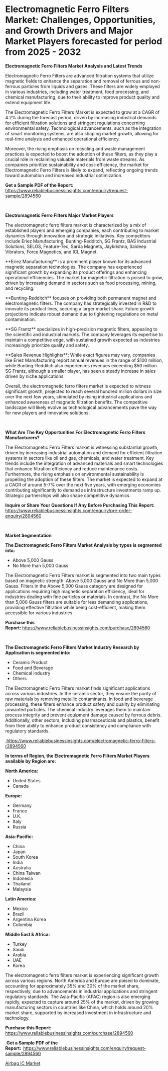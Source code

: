 <p><h1>Electromagnetic Ferro Filters Market: Challenges, Opportunities, and Growth Drivers and Major Market Players forecasted for period from 2025 - 2032</h1></p><p><strong>Electromagnetic Ferro Filters Market Analysis and Latest Trends</strong></p>
<p><p>Electromagnetic Ferro Filters are advanced filtration systems that utilize magnetic fields to enhance the separation and removal of ferrous and non-ferrous particles from liquids and gases. These filters are widely employed in various industries, including water treatment, food processing, and chemical manufacturing, due to their ability to improve product quality and extend equipment life.</p><p>The Electromagnetic Ferro Filters Market is expected to grow at a CAGR of 4.2% during the forecast period, driven by increasing industrial demands for efficient filtration solutions and stringent regulations concerning environmental safety. Technological advancements, such as the integration of smart monitoring systems, are also shaping market growth, allowing for real-time analysis and enhanced operational efficiency.</p><p>Moreover, the rising emphasis on recycling and waste management practices is expected to boost the adoption of these filters, as they play a crucial role in reclaiming valuable materials from waste streams. As companies prioritize sustainability and cost-efficiency, the market for Electromagnetic Ferro Filters is likely to expand, reflecting ongoing trends toward automation and increased industrial optimization.</p></p>
<p><strong>Get a Sample PDF of the Report:&nbsp;</strong> <a href="https://www.reliablebusinessinsights.com/enquiry/request-sample/2894560?utm_campaign=3206&utm_medium=2&utm_source=Github&utm_content=ia&utm_term=15032025&utm_id=electromagnetic-ferro-filters">https://www.reliablebusinessinsights.com/enquiry/request-sample/2894560</a></p>
<p>&nbsp;</p>
<p><strong>Electromagnetic Ferro Filters Major Market Players</strong></p>
<p><p>The electromagnetic ferro filters market is characterized by a mix of established players and emerging companies, each contributing to market dynamics through innovation and strategic initiatives. Key competitors include Eriez Manufacturing, Bunting-Redditch, SG Frantz, BAS Industrial Solutions, SELOS, Feature-Tec, Sarda Magnets, Jaykrishna, Saideep Vibrators, Force Magnetics, and ICL Magnet.</p><p>**Eriez Manufacturing** is a prominent player known for its advanced magnetic separation technologies. The company has experienced significant growth by expanding its product offerings and enhancing operational efficiencies. The market for magnetic filtration is poised to grow, driven by increasing demand in sectors such as food processing, mining, and recycling.</p><p>**Bunting-Redditch** focuses on providing both permanent magnet and electromagnetic filters. The company has strategically invested in R&D to innovate its product lines, securing a larger market share. Future growth projections indicate robust demand due to tightening regulations on metal contamination.</p><p>**SG Frantz** specializes in high-precision magnetic filters, appealing to the scientific and industrial markets. The company leverages its expertise to maintain a competitive edge, with sustained growth expected as industries increasingly prioritize quality and safety.</p><p>**Sales Revenue Highlights**: While exact figures may vary, companies like Eriez Manufacturing report annual revenues in the range of $100 million, while Bunting-Redditch also experiences revenues exceeding $50 million. SG Frantz, although a smaller player, has seen a steady increase in sales driven by niche applications.</p><p>Overall, the electromagnetic ferro filters market is expected to witness significant growth, projected to reach several hundred million dollars in size over the next few years, stimulated by rising industrial applications and enhanced awareness of magnetic filtration benefits. The competitive landscape will likely evolve as technological advancements pave the way for new players and innovative solutions.</p></p>
<p>&nbsp;</p>
<p><strong>What Are The Key Opportunities For Electromagnetic Ferro Filters Manufacturers?</strong></p>
<p><p>The Electromagnetic Ferro Filters market is witnessing substantial growth, driven by increasing industrial automation and demand for efficient filtration systems in sectors like oil and gas, chemicals, and water treatment. Key trends include the integration of advanced materials and smart technologies that enhance filtration efficiency and reduce maintenance costs. Furthermore, the rising emphasis on environmental sustainability is propelling the adoption of these filters. The market is expected to expand at a CAGR of around 5-7% over the next five years, with emerging economies contributing significantly to demand as infrastructure investments ramp up. Strategic partnerships will also shape competitive dynamics.</p></p>
<p><strong>Inquire or Share Your Questions If Any Before Purchasing This Report:</strong> <a href="https://www.reliablebusinessinsights.com/enquiry/pre-order-enquiry/2894560?utm_campaign=3206&utm_medium=2&utm_source=Github&utm_content=ia&utm_term=15032025&utm_id=electromagnetic-ferro-filters">https://www.reliablebusinessinsights.com/enquiry/pre-order-enquiry/2894560</a></p>
<p>&nbsp;</p>
<p><strong>Market Segmentation</strong></p>
<p><strong>The Electromagnetic Ferro Filters Market Analysis by types is segmented into:</strong></p>
<p><ul><li>Above 5,000 Gauss</li><li>No More than 5,000 Gauss</li></ul></p>
<p><p>The Electromagnetic Ferro Filters market is segmented into two main types based on magnetic strength: Above 5,000 Gauss and No More than 5,000 Gauss. Filters in the Above 5,000 Gauss category are designed for applications requiring high magnetic separation efficiency, ideal for industries dealing with fine particles or materials. In contrast, the No More than 5,000 Gauss filters are suitable for less demanding applications, providing effective filtration while being cost-efficient, making them accessible for various industries.</p></p>
<p><strong>Purchase this Report:&nbsp;</strong><a href="https://www.reliablebusinessinsights.com/purchase/2894560?utm_campaign=3206&utm_medium=2&utm_source=Github&utm_content=ia&utm_term=15032025&utm_id=electromagnetic-ferro-filters">https://www.reliablebusinessinsights.com/purchase/2894560</a></p>
<p>&nbsp;</p>
<p><strong>The Electromagnetic Ferro Filters Market Industry Research by Application is segmented into:</strong></p>
<p><ul><li>Ceramic Product</li><li>Food and Beverage</li><li>Chemical Industry</li><li>Others</li></ul></p>
<p><p>The Electromagnetic Ferro Filters market finds significant applications across various industries. In the ceramic sector, they ensure the purity of raw materials by removing metallic contaminants. In food and beverage processing, these filters enhance product safety and quality by eliminating unwanted particles. The chemical industry leverages them to maintain process integrity and prevent equipment damage caused by ferrous debris. Additionally, other sectors, including pharmaceuticals and plastics, benefit from their ability to enhance product consistency and compliance with regulatory standards.</p></p>
<p><a href="https://www.reliablebusinessinsights.com/electromagnetic-ferro-filters-r2894560?utm_campaign=3206&utm_medium=2&utm_source=Github&utm_content=ia&utm_term=15032025&utm_id=electromagnetic-ferro-filters">&nbsp;https://www.reliablebusinessinsights.com/electromagnetic-ferro-filters-r2894560</a></p>
<p><strong>In terms of Region, the Electromagnetic Ferro Filters Market Players available by Region are:</strong></p>
<p>
    <p> <strong> North America: </strong>
        <ul>
            <li>United States</li>
            <li>Canada</li>
        </ul>
        </p> 
    <p> <strong> Europe: </strong>
        <ul>
            <li>Germany</li>
            <li>France</li>
            <li>U.K.</li>
            <li>Italy</li>
            <li>Russia</li>
        </ul>
        </p> 
    <p> <strong> Asia-Pacific: </strong>
        <ul>
            <li>China</li>
            <li>Japan</li>
            <li>South Korea</li>
            <li>India</li>
            <li>Australia</li>
            <li>China Taiwan</li>
            <li>Indonesia</li>
            <li>Thailand</li>
            <li>Malaysia</li>
        </ul>
        </p> 
    <p> <strong> Latin America: </strong>
        <ul>
            <li>Mexico</li>
            <li>Brazil</li>
            <li>Argentina Korea</li>
            <li>Colombia</li>
        </ul>
        </p> 
    <p> <strong> Middle East & Africa: </strong>
        <ul>
            <li>Turkey</li>
            <li>Saudi</li>
            <li>Arabia</li>
            <li>UAE</li>
            <li>Korea</li>
        </ul>
    </p>
    </p>
<p><p>The electromagnetic ferro filters market is experiencing significant growth across various regions. North America and Europe are poised to dominate, accounting for approximately 35% and 30% of the market share, respectively, due to advancements in industrial applications and stringent regulatory standards. The Asia-Pacific (APAC) region is also emerging rapidly, expected to capture around 25% of the market, driven by growing manufacturing sectors in countries like China, which holds around 20% market share, supported by increased investment in infrastructure and technology.</p></p>
<p><strong>Purchase this Report: </strong><a href="https://www.reliablebusinessinsights.com/purchase/2894560?utm_campaign=3206&utm_medium=2&utm_source=Github&utm_content=ia&utm_term=15032025&utm_id=electromagnetic-ferro-filters">https://www.reliablebusinessinsights.com/purchase/2894560</a></p>
<p>&nbsp;<strong>Get a Sample PDF of the Report:&nbsp;&nbsp;</strong><a href="https://www.reliablebusinessinsights.com/enquiry/request-sample/2894560?utm_campaign=3206&utm_medium=2&utm_source=Github&utm_content=ia&utm_term=15032025&utm_id=electromagnetic-ferro-filters">https://www.reliablebusinessinsights.com/enquiry/request-sample/2894560</a></p>
<p><strong></strong></p>
<p><p><a href="https://github.com/ugurgyuri/Market-Research-Report-List-1/blob/main/airbag-ic-market.md?utm_campaign=3206&utm_medium=2&utm_source=Github&utm_content=ia&utm_term=15032025&utm_id=electromagnetic-ferro-filters">Airbag IC Market</a></p></p>